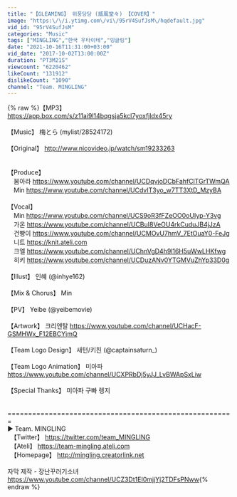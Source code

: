 ```yaml
---
title: "【GLEAMING】 위풍당당 (威風堂々) 【COVER】"
image: "https:\/\/i.ytimg.com\/vi\/95rV4SufJsM\/hqdefault.jpg"
vid_id: "95rV4SufJsM"
categories: "Music"
tags: ["MINGLING","한국 우타이테","밍글링"]
date: "2021-10-16T11:31:00+03:00"
vid_date: "2017-10-02T13:00:00Z"
duration: "PT3M21S"
viewcount: "6220462"
likeCount: "131912"
dislikeCount: "1090"
channel: "Team. MINGLING"
---
```

{% raw %}【MP3】 <a rel="nofollow" target="blank" href="https://app.box.com/s/z11ai9l14bqgsja5kcl7yoxfjldx45ry">https://app.box.com/s/z11ai9l14bqgsja5kcl7yoxfjldx45ry</a><br /><br />【Music】 梅とら (mylist/28524172)<br /><br />【Original】 <a rel="nofollow" target="blank" href="http://www.nicovideo.jp/watch/sm19233263">http://www.nicovideo.jp/watch/sm19233263</a><br /><br /><br />【Produce】<br />　봄아라 <a rel="nofollow" target="blank" href="https://www.youtube.com/channel/UCDqvjoDCbFahfClTGrTWmQA">https://www.youtube.com/channel/UCDqvjoDCbFahfClTGrTWmQA</a><br />　Min <a rel="nofollow" target="blank" href="https://www.youtube.com/channel/UCdvIT3yo_w7TT3XtD_MzyBA">https://www.youtube.com/channel/UCdvIT3yo_w7TT3XtD_MzyBA</a><br /><br />【Vocal】<br />　Min <a rel="nofollow" target="blank" href="https://www.youtube.com/channel/UCS9oR3fFZeOO0oUIyp-Y3vg">https://www.youtube.com/channel/UCS9oR3fFZeOO0oUIyp-Y3vg</a><br />　가온  <a rel="nofollow" target="blank" href="https://www.youtube.com/channel/UCBuI8VeOU4rkCuduJB4jJzA">https://www.youtube.com/channel/UCBuI8VeOU4rkCuduJB4jJzA</a><br />　건빵이 <a rel="nofollow" target="blank" href="https://www.youtube.com/channel/UCMOvU7hmV_7EtOuaY0-FeJg">https://www.youtube.com/channel/UCMOvU7hmV_7EtOuaY0-FeJg</a><br />　니트 <a rel="nofollow" target="blank" href="https://knit.ateli.com">https://knit.ateli.com</a><br />　크엘  <a rel="nofollow" target="blank" href="https://www.youtube.com/channel/UChnVgD4h9l16H5uWwLHKfwg">https://www.youtube.com/channel/UChnVgD4h9l16H5uWwLHKfwg</a><br />　히키  <a rel="nofollow" target="blank" href="https://www.youtube.com/channel/UCDuzANv0YTGMVuZhYp33D0g">https://www.youtube.com/channel/UCDuzANv0YTGMVuZhYp33D0g</a><br /><br />【Illust】 인혜 (@inhye162)<br /><br />【Mix &amp; Chorus】 Min<br /><br />【PV】 Yeibe (@yeibemovie)<br /><br />【Artwork】 크리앤탈 <a rel="nofollow" target="blank" href="https://www.youtube.com/channel/UCHacF-GSMHWx_F12EBCYjmQ">https://www.youtube.com/channel/UCHacF-GSMHWx_F12EBCYjmQ</a><br /><br />【Team Logo Design】 새턴/키친 (@captainsaturn_)<br /><br />【Team Logo Animation】 미아파 <a rel="nofollow" target="blank" href="https://www.youtube.com/channel/UCXPRbDj5yJJ_LvBWApSxLiw">https://www.youtube.com/channel/UCXPRbDj5yJJ_LvBWApSxLiw</a><br /><br />【Special Thanks】 미아파 구빠 렝지<br /><br /><br />=======================================================<br />▶ Team. MINGLING<br />　【Twitter】 <a rel="nofollow" target="blank" href="https://twitter.com/team_MINGLING">https://twitter.com/team_MINGLING</a><br />　【Ateli】 <a rel="nofollow" target="blank" href="https://team-mingling.ateli.com">https://team-mingling.ateli.com</a><br />　【Homepage】 <a rel="nofollow" target="blank" href="http://mingling.creatorlink.net">http://mingling.creatorlink.net</a><br /><br />자막 제작 - 장난꾸러기소녀 <a rel="nofollow" target="blank" href="https://www.youtube.com/channel/UCZ3Dt1EI0mjjYj2TDFsPNww">https://www.youtube.com/channel/UCZ3Dt1EI0mjjYj2TDFsPNww</a>{% endraw %}
